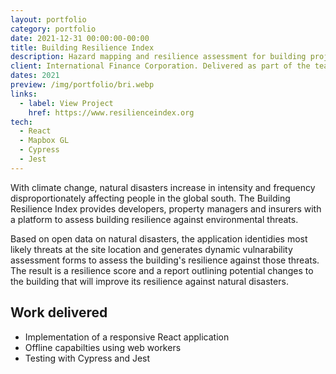 ```yaml
---
layout: portfolio
category: portfolio
date: 2021-12-31 00:00:00-00:00
title: Building Resilience Index
description: Hazard mapping and resilience assessment for building projects and property portfolios.
client: International Finance Corporation. Delivered as part of the team at Development Seed.
dates: 2021
preview: /img/portfolio/bri.webp
links:
  - label: View Project
    href: https://www.resilienceindex.org
tech:
  - React
  - Mapbox GL
  - Cypress
  - Jest
---
```


With climate change, natural disasters increase in intensity and frequency disproportionately affecting people in the global south. The Building Resilience Index provides developers, property managers and insurers with a platform to assess building resilience against environmental threats.

Based on open data on natural disasters, the application identidies most likely threats at the site location and generates dynamic vulnarability assessment forms to assess the building's resilience against those threats. The result is a resilience score and a report outlining potential changes to the building that will improve its resilience against natural disasters.


## Work delivered

- Implementation of a responsive React application
- Offline capabilties using web workers
- Testing with Cypress and Jest
